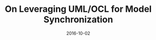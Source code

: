 ---
abstract: ''
authors:
- Robert Bill
- Martin Gogolla
- Manuel Wimmer
date: '2016-10-02'
featured: false
publication_types:
- '0'
publishDate: '2016-10-02'
title: On Leveraging UML/OCL for Model Synchronization
url_pdf: http://www.models-and-evolution.com/2016/?committee%2Fprogram
---